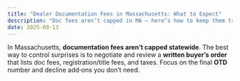 ```yaml
---
title: "Dealer Documentation Fees in Massachusetts: What to Expect"
description: "Doc fees aren’t capped in MA — here’s how to keep them transparent in your OTD."
date: 2025-09-13
---
```

In Massachusetts, **documentation fees aren’t capped statewide**. The best way to control surprises is to negotiate and review a **written buyer’s order** that lists doc fees, registration/title fees, and taxes. Focus on the final **OTD** number and decline add‑ons you don’t need.
